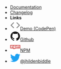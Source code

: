 <!-- markdownlint-disable-next-line first-line-heading -->
- [Documentation](/)
- [Changelog](changelog)
- **Links**
- [![Code](assets/img/code.svg)Demo (CodePen)](https://codepen.io/jhildenbiddle/pen/ZxYJrR/)
- [![Github](assets/img/github.svg)Github](https://github.com/jhildenbiddle/css-vars-ponyfill)
- [![NPM](assets/img/npm.svg)NPM](https://www.npmjs.com/package/css-vars-ponyfill)
- [![Twitter](assets/img/twitter.svg)@jhildenbiddle](http://twitter.com/jhildenbiddle)
